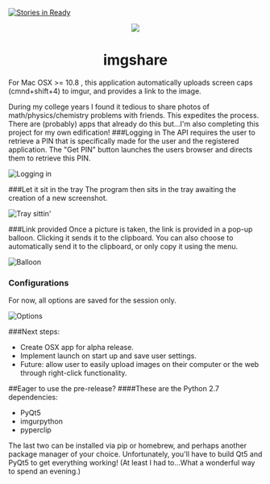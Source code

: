 [![Stories in Ready](https://badge.waffle.io/ACollectionOfAtoms/imgshare.png?label=ready&title=Ready)](https://waffle.io/ACollectionOfAtoms/imgshare)
<p align="center">
<img src="http://i.imgur.com/yllkIn8.png">
<h1 align="center">imgshare</h1>
</p>
For Mac OSX >= 10.8 , this application automatically uploads screen caps (cmnd+shift+4) to imgur, and provides a link to the image.

During my college years I found it tedious to share photos of math/physics/chemistry problems with friends. This expedites the process. There are (probably) apps that already do this but...I'm also completing this project for my own edification! 
###Logging in
The API requires the user to retrieve a PIN that is specifically made for the user and the registered application. The "Get PIN" button launches the users browser and directs them to retrieve this PIN.

![Logging in](http://i.imgur.com/Chpm7Ea.png)

###Let it sit in the tray
The program then sits in the tray awaiting the creation of a new screenshot.

![Tray sittin'](http://i.imgur.com/nwxtlsx.png)

###Link provided
Once a picture is taken, the link is provided in a pop-up balloon. Clicking it sends it to the clipboard. You can also choose to automatically send it to the clipboard, or only copy it using the menu. 

![Balloon](http://i.imgur.com/2HpjLfQ.png)

### Configurations
For now, all options are saved for the session only. 

![Options](http://i.imgur.com/w0sJAdz.png)

###Next steps:
  * Create OSX app for alpha release.
  * Implement launch on start up and save user settings.
  * Future: allow user to easily upload images on their computer or the web through right-click functionality.

##Eager to use the pre-release?
####These are the Python 2.7 dependencies:
  * PyQt5
  * imgurpython
  * pyperclip

The last two can be installed via pip or homebrew, and perhaps another package manager of your choice. Unfortunately, you'll have to build Qt5 and PyQt5 to get everything working! (At least I had to...What a wonderful way to spend an evening.)

